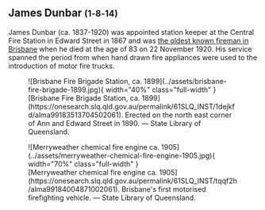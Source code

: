 ## James Dunbar <small>(1‑8‑14)</small>

James Dunbar (ca. 1837-1920) was appointed station keeper at the Central Fire Station in Edward Street in 1867 and was [the oldest known fireman in Brisbane](https://trove.nla.gov.au/newspaper/article/179640595) when he died at the age of 83 on 22 November 1920. His service spanned the period from when hand drawn fire appliances were used to the introduction of motor fire trucks.

<figure markdown>
  ![Brisbane Fire Brigade Station, ca. 1899](../assets/brisbane-fire-brigade-1899.jpg){ width="40%" class="full-width" }
  <figcaption markdown>[Brisbane Fire Brigade Station, ca. 1899](https://onesearch.slq.qld.gov.au/permalink/61SLQ_INST/1dejkfd/alma99183513704502061). Erected on the north east corner of Ann and Edward Street in 1890.  — State Library of Queensland.</figcaption>
</figure>

<figure markdown>
  ![Merryweather chemical fire engine ca. 1905](../assets/merryweather-chemical-fire-engine-1905.jpg){ width="70%" class="full-width" }
  <figcaption markdown>[Merryweather chemical fire engine ca. 1905](https://onesearch.slq.qld.gov.au/permalink/61SLQ_INST/tqqf2h/alma99184004871002061). Brisbane's first motorised firefighting vehicle. — State Library of Queensland.</figcaption>
</figure>
